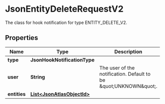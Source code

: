 

# JsonEntityDeleteRequestV2

The class for hook notification for type ENTITY_DELETE_V2.
## Properties

Name | Type | Description | Notes
------------ | ------------- | ------------- | -------------
**type** | **JsonHookNotificationType** |  |  [optional]
**user** | **String** | The user of the notification. Default to be \&quot;UNKNOWN\&quot;. |  [optional]
**entities** | [**List&lt;JsonAtlasObjectId&gt;**](JsonAtlasObjectId.md) |  |  [optional]



